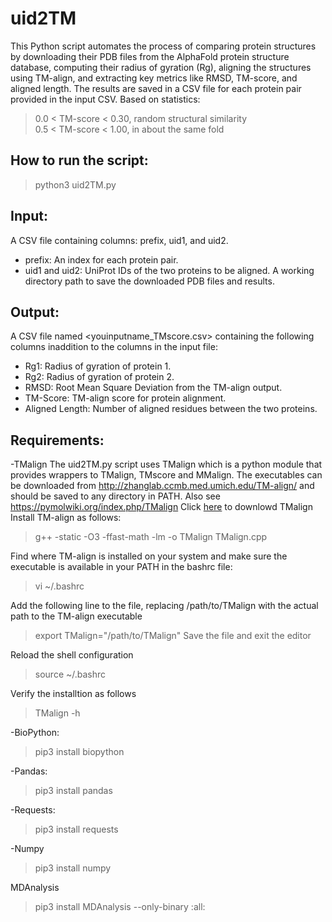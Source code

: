 # uid2TM
This Python script automates the process of comparing protein structures by downloading their PDB files from the AlphaFold protein structure database, computing their radius of gyration (Rg), aligning the structures using TM-align, and extracting key metrics like RMSD, TM-score, and aligned length. The results are saved in a CSV file for each protein pair provided in the input CSV. Based on statistics:
>0.0 < TM-score < 0.30, random structural similarity              
>0.5 < TM-score < 1.00, in about the same fold                   

## How to run the script:
> python3 uid2TM.py

## Input:
A CSV file containing columns: prefix, uid1, and uid2.
- prefix: An index for each protein pair.
- uid1 and uid2: UniProt IDs of the two proteins to be aligned.
A working directory path to save the downloaded PDB files and results.

## Output:
A CSV file named <youinputname_TMscore.csv> containing the following columns inaddition to the columns in the input file:
- Rg1: Radius of gyration of protein 1.
- Rg2: Radius of gyration of protein 2.
- RMSD: Root Mean Square Deviation from the TM-align output.
- TM-Score: TM-align score for protein alignment.
- Aligned Length: Number of aligned residues between the two proteins.

## Requirements:
-TMalign
The uid2TM.py script uses TMalign which is a python module that provides wrappers to TMalign, TMscore and MMalign.
The executables can be downloaded from http://zhanglab.ccmb.med.umich.edu/TM-align/ and should be saved to any directory in PATH. Also see https://pymolwiki.org/index.php/TMalign
Click [here](https://zhanggroup.org/TM-align/TMalign.cpp) to downlowd TMalign 
Install TM-align as follows:
> g++ -static -O3 -ffast-math -lm -o TMalign TMalign.cpp 

Find where TM-align is installed on your system and make sure the executable is available in your PATH in the bashrc file:
> vi ~/.bashrc

Add the following line to the file, replacing /path/to/TMalign with the actual path to the TM-align executable
> export TMalign="/path/to/TMalign"
Save the file and exit the editor

Reload the shell configuration
> source ~/.bashrc

Verify the installtion as follows
> TMalign -h

-BioPython:
> pip3 install biopython

-Pandas:
> pip3 install pandas

-Requests:
> pip3 install requests

-Numpy
> pip3 install numpy

MDAnalysis
>pip3 install MDAnalysis --only-binary :all:
